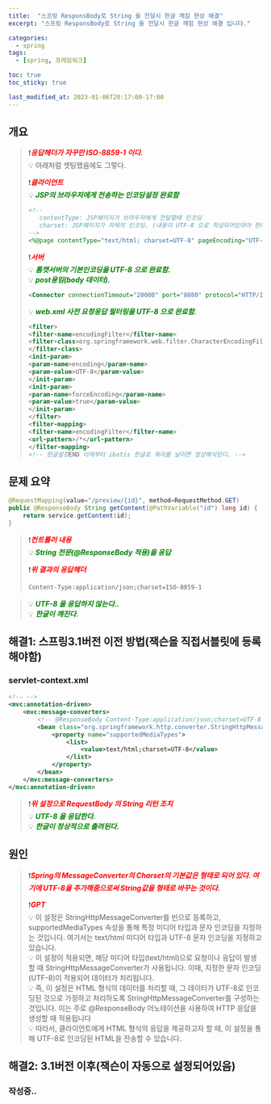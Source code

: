 ```yaml
---
title:  "스프링 ResponsBody로 String 을 전달시 한글 깨짐 현상 해결"
excerpt: "스프링 ResponsBody로 String 을 전달시 한글 깨짐 현상 해결 입니다."

categories:
  - spring
tags:
  - [spring, 프레임워크]

toc: true
toc_sticky: true

last_modified_at: 2023-01-06T20:17:00-17:00
---
```



## 개요
> ❗<span style="color:red">***응답헤더가 자꾸만 ISO-8859-1 이다.***</span>  
> 💡 아래처럼 셋팅했음에도 그렇다.  
>  
> ❗<span style="color:red">***클라이언트***</span>   
> 💡 <span style="color:green"><b><I>JSP의 브라우저에게 전송하는 인코딩설정 완료함</I></b></span>  
> ```jsp
> <!-- 
>    contentType: JSP페이지가 브라우저에게 전달할때 인코딩
>    charset: JSP페이지가 자체의 인코딩. (내용이 UTF-8 으로 작성되어있야아 한다.)
> -->
> <%@page contentType="text/html; charset=UTF-8" pageEncoding="UTF-8" session="true" %>
> 
> ```   
>   
> ❗<span style="color:red">***서버***</span>  
> 💡 <span style="color:green"><b><I>톰캣서버의 기본인코딩을 UTF-8 으로 완료함.</I></b></span>   
> 💡 <span style="color:green"><b><I>post용임(body 데이터).</I></b></span>   
> ```xml
> <Connector connectionTimeout="20000" port="8080" protocol="HTTP/1.1" redirectPort="8443" URIEncoding="utf-8"/>
> 
> ```  
>    
> 💡 <span style="color:green"><b><I>web.xml 사전 요청응답 필터링을 UTF-8 으로 완료함.</I></b></span>  
> ```xml
><filter>
><filter-name>encodingFilter</filter-name>
><filter-class>org.springframework.web.filter.CharacterEncodingFilter
></filter-class>
><init-param>
><param-name>encoding</param-name>
><param-value>UTF-8</param-value>
></init-param>
><init-param>
><param-name>forceEncoding</param-name>
><param-value>true</param-value>
></init-param>
></filter>
><filter-mapping>
><filter-name>encodingFilter</filter-name>
><url-pattern>/*</url-pattern>
></filter-mapping>
><!-- 한글설정END 이제부터 ibatis 한글로 쿼리를 날리면 정상해석된다. -->
> 
> ```  



## 문제 요약
```java
@RequestMapping(value="/preview/{id}", method=RequestMethod.GET)
public @ResponseBody String getContent(@PathVariable("id") long id) {
    return service.getContent(id);
}

```

> ❗<span style="color:red">***컨트롤러 내용***</span>  
> 💡 <span style="color:green"><b><I>String 전문(@ResponseBody 적용)을 응답</I></b></span>   
>    
> ❗<span style="color:red">***위 결과의 응답헤더***</span>  
> ```xml
> Content-Type:application/json;charset=ISO-8859-1
> 
> ```  

> 💡 <span style="color:green"><b><I>UTF-8 을 응답하지 않는다..</I></b></span>   
> 💡 <span style="color:green"><b><I>한글이 깨진다.</I></b></span>    




## 해결1: 스프링3.1버전 이전 방법(잭슨을 직접서블릿에 등록해야함)
### servlet-context.xml
```xml
<!-- -->
<mvc:annotation-driven>
    <mvc:message-converters>
        <!-- @ResponseBody Content-Type:application/json;charset=UTF-8  -->
        <bean class="org.springframework.http.converter.StringHttpMessageConverter">
            <property name="supportedMediaTypes">
                <list>
                    <value>text/html;charset=UTF-8</value>
                </list>
            </property>
        </bean>
    </mvc:message-converters>
</mvc:annotation-driven>

```  

> ❗<span style="color:red">***위 설정으로 RequestBody 의 String 리턴 조치***</span>  
> 💡 <span style="color:green"><b><I>UTF-8 을 응답한다.</I></b></span>   
> 💡 <span style="color:green"><b><I>한글이 정상적으로 출려된다.</I></b></span>    



## 원인
> ❗<span style="color:red">***Spring의 MessageConverter의 Charset의 기본값은 형태로 되어 있다. 여기에 UTF-8을 추가해줌으로써 String값을 형태로 바꾸는 것이다.***</span>  
>   
> ❗<span style="color:red">***GPT***</span>  
> 💡 이 설정은 StringHttpMessageConverter를 빈으로 등록하고, supportedMediaTypes 속성을 통해 특정 미디어 타입과 문자 인코딩을 지정하는 것입니다. 여기서는 text/html 미디어 타입과 UTF-8 문자 인코딩을 지정하고 있습니다.  
> 💡 이 설정이 적용되면, 해당 미디어 타입(text/html)으로 요청이나 응답이 발생할 때 StringHttpMessageConverter가 사용됩니다. 이때, 지정한 문자 인코딩(UTF-8)이 적용되어 데이터가 처리됩니다.  
> 💡 즉, 이 설정은 HTML 형식의 데이터를 처리할 때, 그 데이터가 UTF-8로 인코딩된 것으로 가정하고 처리하도록 StringHttpMessageConverter를 구성하는 것입니다. 이는 주로 @ResponseBody 어노테이션을 사용하여 HTTP 응답을 생성할 때 적용됩니다   
> 💡 따라서, 클라이언트에게 HTML 형식의 응답을 제공하고자 할 때, 이 설정을 통해 UTF-8로 인코딩된 HTML을 전송할 수 있습니다.  



## 해결2: 3.1버전 이후(잭슨이 자동으로 설정되어있음)
### 작성중..
